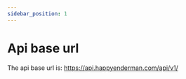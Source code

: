 ```yaml
---
sidebar_position: 1
---
```


# Api base url

The api base url is: https://api.happyenderman.com/api/v1/
